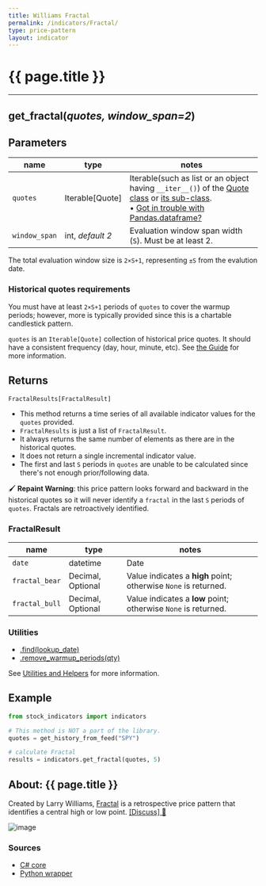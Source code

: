 ```yaml
---
title: Williams Fractal
permalink: /indicators/Fractal/
type: price-pattern
layout: indicator
---
```


# {{ page.title }}
<hr>

## **get_fractal**(*quotes, window_span=2*)

## Parameters

| name | type | notes
| -- |-- |--
| `quotes` | Iterable[Quote] | Iterable(such as list or an object having `__iter__()`) of the [Quote class]({{site.baseurl}}/guide/#historical-quotes) or [its sub-class]({{site.baseurl}}/guide/#using-custom-quote-classes). <br><span class='qna-dataframe'> • [Got in trouble with Pandas.dataframe?]({{site.baseurl}}/guide/#using-pandasdataframe) </span>
| `window_span` | int, *default 2* | Evaluation window span width (`S`).  Must be at least 2.

<!-- | `endType` | EndType | Determines whether `Close` or `High/Low` are used to find end points.  See [EndType options](#endtype-options) below.  Default is `EndType.HighLow`. -->

The total evaluation window size is `2×S+1`, representing `±S` from the evalution date.

### Historical quotes requirements

You must have at least `2×S+1` periods of `quotes` to cover the warmup periods; however, more is typically provided since this is a chartable candlestick pattern.

`quotes` is an `Iterable[Quote]` collection of historical price quotes.  It should have a consistent frequency (day, hour, minute, etc).  See [the Guide]({{site.baseurl}}/guide/#historical-quotes) for more information.

<!-- ### EndType options

| type | description
|-- |--
| `EndType.Close` | Chevron point identified from `Close` price
| `EndType.HighLow` | Chevron point identified from `High` and `Low` price (default) -->

## Returns

```python
FractalResults[FractalResult]
```

- This method returns a time series of all available indicator values for the `quotes` provided.
- `FractalResults` is just a list of `FractalResult`.
- It always returns the same number of elements as there are in the historical quotes.
- It does not return a single incremental indicator value.
- The first and last `S` periods in `quotes` are unable to be calculated since there's not enough prior/following data.

:paintbrush: **Repaint Warning**: this price pattern looks forward and backward in the historical quotes so it will never identify a `fractal` in the last `S` periods of `quotes`.  Fractals are retroactively identified.

### FractalResult

| name | type | notes
| -- |-- |--
| `date` | datetime | Date
| `fractal_bear` | Decimal, Optional | Value indicates a **high** point; otherwise `None` is returned.
| `fractal_bull` | Decimal, Optional | Value indicates a **low** point; otherwise `None` is returned.

### Utilities

- [.find(lookup_date)]({{site.baseurl}}/utilities#find-indicator-result-by-date)
- [.remove_warmup_periods(qty)]({{site.baseurl}}/utilities#remove-warmup-periods)

See [Utilities and Helpers]({{site.baseurl}}/utilities#utilities-for-indicator-results) for more information.

## Example

```python
from stock_indicators import indicators

# This method is NOT a part of the library.
quotes = get_history_from_feed("SPY")

# calculate Fractal
results = indicators.get_fractal(quotes, 5)
```

## About: {{ page.title }}

Created by Larry Williams, [Fractal](https://www.investopedia.com/terms/f/fractal.asp) is a retrospective price pattern that identifies a central high or low point.
[[Discuss] :speech_balloon:]({{site.github.base_repository_url}}/discussions/255 "Community discussion about this indicator")

![image]({{site.charturl}}/Fractal.png)

### Sources

- [C# core]({{site.base_sourceurl}}/e-k/Fractal/Fractal.cs)
- [Python wrapper]({{site.sourceurl}}/fractal.py)
